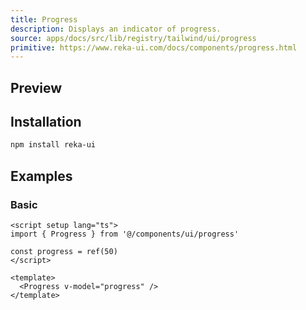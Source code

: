 ```yaml
---
title: Progress
description: Displays an indicator of progress.
source: apps/docs/src/lib/registry/tailwind/ui/progress
primitive: https://www.reka-ui.com/docs/components/progress.html
---
```


## Preview

<ComponentPreview name="Progress" class="max-w-sm" />

## Installation

```bash
npm install reka-ui
```

## Examples

### Basic

```vue
<script setup lang="ts">
import { Progress } from '@/components/ui/progress'

const progress = ref(50)
</script>

<template>
  <Progress v-model="progress" />
</template>
```
